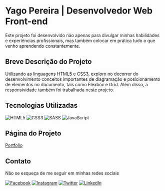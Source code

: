 # Yago Pereira | Desenvolvedor Web Front-end

Este projeto foi desenvolvido não apenas para divulgar minhas habilidades e experiências profissionais, mas também colocar em prática tudo o que venho aprendendo constantemente.

## Breve Descrição do Projeto

Utilizando as linguagens HTML5 e CSS3, exploro no decorrer do desenvolvimento conceitos importantes de diagramação e posicionamento de elementos no documento, tais como Flexbox e Grid. Além disso, a responsividade também foi trabalhada neste projeto.

## Tecnologias Utilizadas

![HTML5](https://img.shields.io/badge/html5-%23E34F26.svg?style=for-the-badge&logo=html5&logoColor=white) ![CSS3](https://img.shields.io/badge/css3-%231572B6.svg?style=for-the-badge&logo=css3&logoColor=white) ![SASS](https://img.shields.io/badge/SASS-hotpink.svg?style=for-the-badge&logo=SASS&logoColor=white) ![JavaScript](https://img.shields.io/badge/javascript-%23323330.svg?style=for-the-badge&logo=javascript&logoColor=%23F7DF1E)

## Página do Projeto

[Portfolio](https://yapeansa.github.io/portfolio/)

## Contato

Não se esqueça de me seguir em minhas redes sociais

[![Facebook](https://img.shields.io/badge/Facebook-%231877F2.svg?style=for-the-badge&logo=Facebook&logoColor=white)](https://facebook.com/yapeansa) [![Instagram](https://img.shields.io/badge/Instagram-%23E4405F.svg?style=for-the-badge&logo=Instagram&logoColor=white)](https://instagram.com/yapeansa) [![Twitter](https://img.shields.io/badge/Twitter-%231DA1F2.svg?style=for-the-badge&logo=Twitter&logoColor=white)](http://twitter.com/yapeansa) [![LinkedIn](https://img.shields.io/badge/linkedin-%230077B5.svg?style=for-the-badge&logo=linkedin&logoColor=white)](https://www.linkedin.com/in/yago-pereira-dos-anjos-santos-85976750/)

